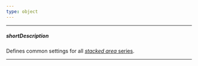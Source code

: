 ```yaml
---
type: object
---
```

---
##### shortDescription
Defines common settings for all [*stacked area* series](/api-reference/20%20Data%20Visualization%20Widgets/10%20dxChart/5%20Series%20Types/StackedAreaSeries '/Documentation/ApiReference/Data_Visualization_Widgets/dxChart/Series_Types/StackedAreaSeries/').

---
